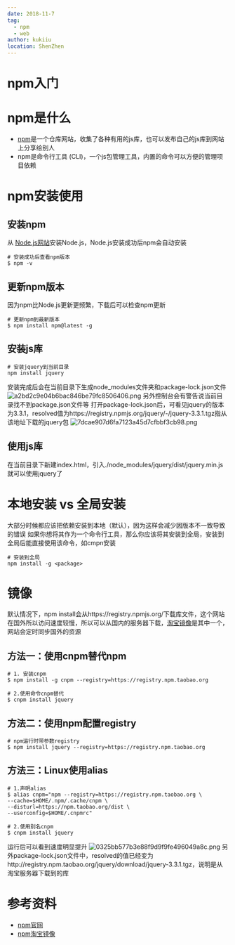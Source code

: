 ```yaml
---
date: 2018-11-7
tag: 
  - npm
  - web
author: kukiiu
location: ShenZhen  
---
```

# npm入门

# npm是什么
- [npm](https://www.npmjs.com/)是一个仓库网站，收集了各种有用的js库，也可以发布自己的js库到网站上分享给别人
- npm是命令行工具 (CLI)，一个js包管理工具，内置的命令可以方便的管理项目依赖

# npm安装使用

## 安装npm
从 [Node.js网站](https://nodejs.org/en/download/)安装Node.js，Node.js安装成功后npm会自动安装
```shell
# 安装成功后查看npm版本
$ npm -v
```

## 更新npm版本
因为npm比Node.js更新更频繁，下载后可以检查npm更新
```shell
# 更新npm到最新版本
$ npm install npm@latest -g
```

## 安装js库
```shell
# 安装jquery到当前目录
npm install jquery
```
安装完成后会在当前目录下生成node_modules文件夹和package-lock.json文件
![a2bd2c9e04b6bac846be79fc8506406.png](/qn/content/FoghXpvaYQEqM1oKNTSOsybv7q00)
另外控制台会有警告说当前目录找不到package.json文件等
打开package-lock.json后，可看见jquery的版本为3.3.1，resolved值为https://registry.npmjs.org/jquery/-/jquery-3.3.1.tgz指从该地址下载的jquery包
![7dcae907d6fa7123a45d7cfbbf3cb98.png](/qn/content/FlkggJew3S9b3FgtCIOpYfYsn9Ee)

## 使用js库
在当前目录下新建index.html，引入./node_modules/jquery/dist/jquery.min.js就可以使用jquery了


# 本地安装 vs 全局安装
大部分时候都应该把依赖安装到本地（默认），因为这样会减少因版本不一致导致的错误
如果你想将其作为一个命令行工具，那么你应该将其安装到全局，安装到全局后能直接使用该命令，如cmpn安装
```shell
# 安装到全局
npm install -g <package>
```

# 镜像
默认情况下，npm install会从https://registry.npmjs.org/下载库文件，这个网站在国外所以访问速度较慢，所以可以从国内的服务器下载，[淘宝镜像](http://npm.taobao.org/)是其中一个，网站会定时同步国外的资源
## 方法一：使用cnpm替代npm
```shell
# 1. 安装cnpm
$ npm install -g cnpm --registry=https://registry.npm.taobao.org

# 2.使用命令cnpm替代
$ cnpm install jquery
```

## 方法二：使用npm配置registry
```shell
# npm运行时带参数registry
$ npm install jquery --registry=https://registry.npm.taobao.org
```

## 方法三：Linux使用alias
```shell
# 1.声明alias
$ alias cnpm="npm --registry=https://registry.npm.taobao.org \
--cache=$HOME/.npm/.cache/cnpm \
--disturl=https://npm.taobao.org/dist \
--userconfig=$HOME/.cnpmrc"

# 2.使用别名cnpm
$ cnpm install jquery
```

运行后可以看到速度明显提升
![0325bb577b3e88f9d9f9fe496049a8c.png](/qn/content/FmoYDBn6YPRAJ7rRxTFVfYF6N07F)
另外package-lock.json文件中，resolved的值已经变为http://registry.npm.taobao.org/jquery/download/jquery-3.3.1.tgz，说明是从淘宝服务器下载到的库


# 参考资料
* [npm官网](https://www.npmjs.com/)
* [npm淘宝镜像](http://npm.taobao.org/)